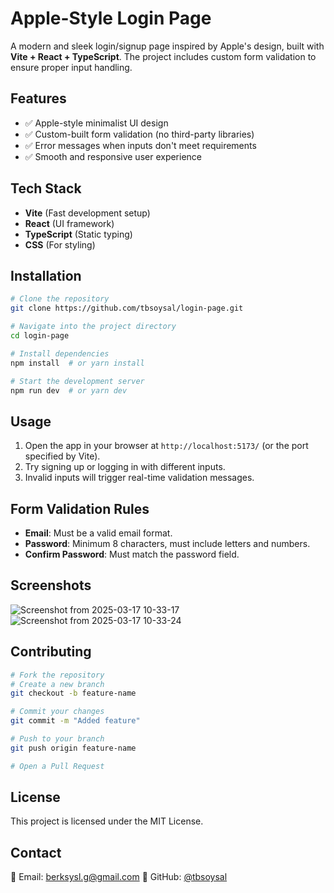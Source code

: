 # Apple-Style Login Page

A modern and sleek login/signup page inspired by Apple's design, built with **Vite + React + TypeScript**. The project includes custom form validation to ensure proper input handling.

## Features

- ✅ Apple-style minimalist UI design
- ✅ Custom-built form validation (no third-party libraries)
- ✅ Error messages when inputs don't meet requirements
- ✅ Smooth and responsive user experience

## Tech Stack

- **Vite** (Fast development setup)
- **React** (UI framework)
- **TypeScript** (Static typing)
- **CSS** (For styling)

## Installation

```sh
# Clone the repository
git clone https://github.com/tbsoysal/login-page.git

# Navigate into the project directory
cd login-page

# Install dependencies
npm install  # or yarn install

# Start the development server
npm run dev  # or yarn dev
```

## Usage

1. Open the app in your browser at `http://localhost:5173/` (or the port specified by Vite).
2. Try signing up or logging in with different inputs.
3. Invalid inputs will trigger real-time validation messages.

## Form Validation Rules

- **Email**: Must be a valid email format.
- **Password**: Minimum 8 characters, must include letters and numbers.
- **Confirm Password**: Must match the password field.

## Screenshots
![Screenshot from 2025-03-17 10-33-17](https://github.com/user-attachments/assets/f302e3a1-379d-41a0-9297-b662a6371906)![Screenshot from 2025-03-17 10-33-24](https://github.com/user-attachments/assets/de2341b6-e3d1-437f-ba18-82955bfd278a)

## Contributing

```sh
# Fork the repository
# Create a new branch
git checkout -b feature-name

# Commit your changes
git commit -m "Added feature"

# Push to your branch
git push origin feature-name

# Open a Pull Request
```

## License

This project is licensed under the MIT License.

## Contact

📧 Email: berksysl.g@gmail.com
🐙 GitHub: [@tbsoysal](https://github.com/tbsoysal)

